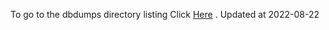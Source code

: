 To go to the dbdumps directory listing Click [Here](https://ipfs.io/ipns/QmNndcqspwx7hPGqgi5B7uwVBBU2SJE8yzChLNhp8v5XGK) . Updated at 2022-08-22
